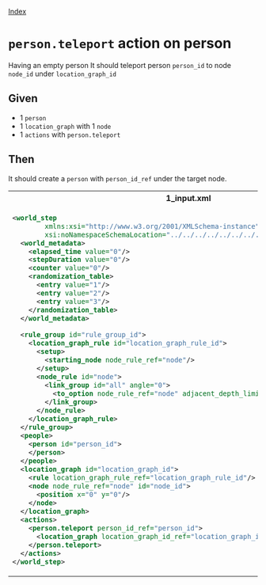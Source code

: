 [Index](./index.md)
# `person.teleport` action on person

Having an empty person
It should teleport person `person_id` to node `node_id` under `location_graph_id`

## Given
- 1 `person`
- 1 `location_graph` with 1 `node`
- 1 `actions` with `person.teleport`
## Then
It should create a `person` with `person_id_ref` under the target node.
<table>
<tr>
<th>1_input.xml</th>
<th>2_expected.xml</th>
</tr>
<tr>
<td style="vertical-align:top">
  
```xml
<world_step
        xmlns:xsi="http://www.w3.org/2001/XMLSchema-instance"
        xsi:noNamespaceSchemaLocation="../../../../../../../../../world_step.xsd">
  <world_metadata>
    <elapsed_time value="0"/>
    <stepDuration value="0"/>
    <counter value="0"/>
    <randomization_table>
      <entry value="1"/>
      <entry value="2"/>
      <entry value="3"/>
    </randomization_table>
  </world_metadata>

  <rule_group id="rule_group_id">
    <location_graph_rule id="location_graph_rule_id">
      <setup>
        <starting_node node_rule_ref="node"/>
      </setup>
      <node_rule id="node">
        <link_group id="all" angle="0">
          <to_option node_rule_ref="node" adjacent_depth_limit="0" distance="0"/>
        </link_group>
      </node_rule>
    </location_graph_rule>
  </rule_group>
  <people>
    <person id="person_id">
    </person>
  </people>
  <location_graph id="location_graph_id">
    <rule location_graph_rule_ref="location_graph_rule_id"/>
    <node node_rule_ref="node" id="node_id">
      <position x="0" y="0"/>
    </node>
  </location_graph>
  <actions>
    <person.teleport person_id_ref="person_id">
      <location_graph location_graph_id_ref="location_graph_id" node_id_ref="node_id"/>
    </person.teleport>
  </actions>
</world_step>
```
  
</td>
<td style="vertical-align:top">

```xml
<world_step
        xmlns:xsi="http://www.w3.org/2001/XMLSchema-instance"
        xsi:noNamespaceSchemaLocation="../../../../../../../../../world_step.xsd">
  <world_metadata>
    <elapsed_time value="0"/>
    <stepDuration value="0"/>
    <counter value="0"/>
    <randomization_table>
      <entry value="2"/>
      <entry value="3"/>
      <entry value="1"/>
    </randomization_table>
  </world_metadata>

  <rule_group id="rule_group_id">
    <location_graph_rule id="location_graph_rule_id">
      <setup>
        <starting_node node_rule_ref="node"/>
      </setup>
      <node_rule id="node">
        <link_group id="all" angle="0">
          <to_option node_rule_ref="node" adjacent_depth_limit="0" distance="0"/>
        </link_group>
      </node_rule>
    </location_graph_rule>
  </rule_group>
  <people>
    <person id="person_id">
      <classifications/>
    </person>
  </people>
  <location_graph id="location_graph_id">
    <rule location_graph_rule_ref="location_graph_rule_id"/>
    <node node_rule_ref="node" id="node_id">
      <position x="0" y="0"/>
      <people>
        <person person_id_ref="person_id"/>
      </people>
    </node>
  </location_graph>
  <actions/>
</world_step>
```

</td>
</tr>
</table>
